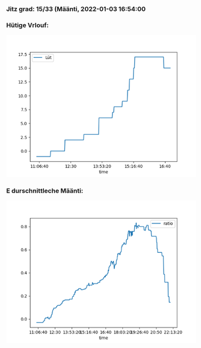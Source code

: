 ### Jitz grad: 15/33 (Määnti, 2022-01-03 16:54:00

### Hütige Vrlouf:
![Graph](Today.png)

### E durschnittleche Määnti:
![Graph](Määnti.png)